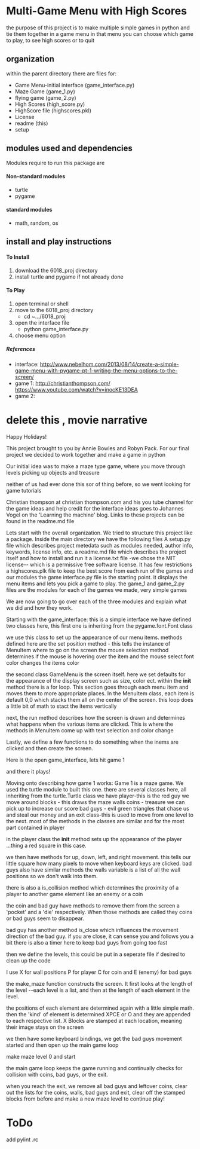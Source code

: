 # Multi-Game Menu with High Scores
the purpose of this project is to make multiple simple games in python and tie them together in a game menu
in that menu you can choose which game to play, to see high scores or to quit

## organization
within the parent directory there are files for:
* Game Menu-initial interface (game_interface.py)
* Maze Game (game_1.py)
* flying game (game_2.py)
* High Scores (high_score.py)
* HighScore file (highscores.pkl)
* License
* readme (this)
* setup

## modules used and dependencies
Modules require to run this package are
#### Non-standard modules
* turtle
* pygame

#### standard modules
* math, random, os

## install and play instructions

#### To Install
1. download the 6018_proj directory
2. install turtle and pygame if not already done

#### To Play
1. open terminal or shell
2. move to the 6018_proj directory
    * cd ~.../6018_proj
3. open the interface file
    * python game_interface.py
4. choose menu option

##### References
* interface: http://www.nebelhom.com/2013/08/14/create-a-simple-game-menu-with-pygame-pt-1-writing-the-menu-options-to-the-screen/
* game 1: http://christianthompson.com/   https://www.youtube.com/watch?v=inocKE13DEA
* game 2:

# delete this , movie narrative
Happy Holidays!

This project brought to you by Annie Bowles and Robyn Pack.
For our final project we decided to work together and make a game in python

Our initial idea was to make a maze type game, where you move through levels picking up objects and treasure

neither of us had ever done this sor of thing before, so we went looking for game tutorials

Christian thompson at christian thompson.com and his you tube channel for the game ideas and help
credit for the interface ideas goes to Johannes Vogel on the 'Learning the machine' blog. Links to these projects
can be found in the readme.md file

Lets start with the overall organization. We tried to structure this project like a package. Inside the main directory
we have the following files
A setup.py file which describes project metedata such as modules needed, author info, keywords, license info, etc.
a readme.md file which describes the project itself and how to install and run it
a license.txt file -we chose the MIT license-- which is a permissive free software license. It has few restrictions
a highscores.plk file to keep the best score from each run of the games
and our modules
the game interface.py file is the starting point. it displays the menu items and lets you pick a game to play.
the game_1 and game_2.py files are the modules for each of the games we made, very simple games

We are now going to go over each of the three modules and explain what we did and how they work.

Starting with the game_interface:
this is a simple interface
we have defined two classes here, 
this first one is inheriting from the pygame.font.Font class

we use this class to set up the appearance of our menu items.
methods defined here are the 
set position method - this tells the instance of MenuItem where to go on the screen
the mouse selection method determines if the mouse is hovering over the item
and the mouse select font color changes the items color  

the second class GameMenu is the screen itself. 
here we set defaults for the appearance of the display screen such as size, color ect. 
within the __init__ method there is a for loop. This section goes through each menu item and moves them to more appropriate places. In the MenuItem class, each item is default 0,0 which stacks them all on the center of the screen. this loop does a little bit of math to stact the items vertically

next, the run method describes how the screen is drawn and determines what happens when the various items are clicked. This is where the methods in MenuItem come up with text selection and color change

Lastly, we define a few functions to do something when the inems are clicked and then create the screen.

Here is the open game_interface, lets hit game 1

and there it plays!

Moving onto describing how game 1 works:
Game 1 is a maze game. We used the turtle module to built this one. 
there are several classes here, all inheriting from the turtle.Turtle class
we have
player-this is the red guy we move around
blocks - this draws the maze walls
coins - treasure we can pick up to increase our score
bad guys - evil green triangles that chase us and steal our money
and an exit class-this is used to move from one level to the next.
most of the methods in the classes are similar
and for the most part contained in player

in the player class the __init__ method sets up the appearance of the player ...thing a red square in this case.

we then have methods for up, down, left, and right movement. this tells our little square how many pixels to move when keyboard keys are clicked.  bad guys also have similar methods
the walls variable is a list of all the wall positions so we don't walk into them.

there is also a is_collision method which determines the proximity of a player to another game element like an enemy or a coin

the coin and bad guy have methods to remove them from the screen a 'pocket' and a 'die' respectively. When those methods are called they coins or bad guys seem to disappear.

bad guy has another method is_close which influences the movement direction of the bad guy. if you are close, it can sense you and follows you a bit
there is also a timer here to keep bad guys from going too fast

then we define the levels, this could be put in a seperate file if desired to clean up the code

I use X for wall positions P for player C for coin and E (enemy) for bad guys

the make_maze function constructs the screen. It first looks at the length of the level --each level is a list, and then at the length of each element in the level. 

the positions of each element are determined again with a little simple math. then the 'kind' of element is determined XPCE or O and they are appended to each respective list. X Blocks are stamped at each location, meaning their image stays on the screen

we then have some keyboard bindings, we get the bad guys movement started and then open up the main game loop

make maze level 0 and start

the main game loop keeps the game running and continually checks for collision with coins, bad guys, or the exit. 

when you reach the exit, we remove all bad guys and leftover coins, clear out the lists for the coins, walls, bad guys and exit, clear off the stamped blocks from before and make a new maze level to continue play!

# ToDo
add pylint .rc


